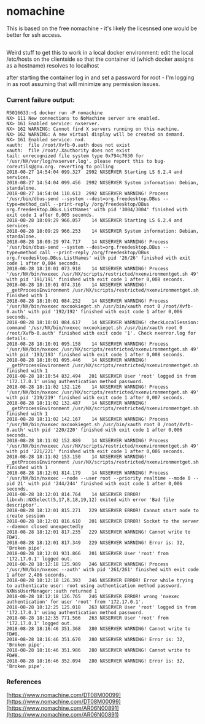 # nomachine
This is based on the free nomachine - it's likely the licesnsed one would be better for ssh access.

##
Weird stuff to get this to work in a local docker environment:
edit the local /etc/hosts on the clientside so that the container id (which docker assigns as a hostname) resolves to localhost

after starting the container log in and set a password for root - I'm logging in as root assuming that will minimize any permission issues.

### Current failure output:

    R5016633:~$ docker run -P nomachine
    NX> 111 New connections to NoMachine server are enabled.
    NX> 161 Enabled service: nxserver.
    NX> 162 WARNING: Cannot find X servers running on this machine.
    NX> 162 WARNING: A new virtual display will be created on demand.
    NX> 161 Enabled service: nxd.
    xauth:  file /root/Xvfb-0.auth does not exist
    xauth:  file /root/.Xauthority does not exist
    tail: unrecognized file system type 0x794c7630 for '/usr/NX/var/log/nxserver.log'. please report this to bug-coreutils@gnu.org. reverting to polling
    2018-08-27 14:54:04 099.327  2992 NXSERVER Starting LS 6.2.4 and services.
    2018-08-27 14:54:04 099.456  2992 NXSERVER System information: Debian, standalone.
    2018-08-27 14:54:04 110.613  2992 NXSERVER WARNING! Process '/usr/bin/dbus-send --system --dest=org.freedesktop.DBus --type=method_call --print-reply /org/freedesktop/DBus org.freedesktop.DBus.ListNames' with pid '3004/3004' finished with exit code 1 after 0,005 seconds.
    2018-08-28 18:09:29 966.057    14 NXSERVER Starting LS 6.2.4 and services.
    2018-08-28 18:09:29 966.253    14 NXSERVER System information: Debian, standalone.
    2018-08-28 18:09:29 974.717    14 NXSERVER WARNING! Process '/usr/bin/dbus-send --system --dest=org.freedesktop.DBus --type=method_call --print-reply /org/freedesktop/DBus org.freedesktop.DBus.ListNames' with pid '26/26' finished with exit code 1 after 0,004 seconds.
    2018-08-28 18:10:01 073.918    14 NXSERVER WARNING! Process '/usr/NX/bin/nxexec /usr/NX/scripts/restricted/nxenvironmentget.sh 49' with pid '191/191' finished with exit code 1 after 0,008 seconds.
    2018-08-28 18:10:01 074.316    14 NXSERVER WARNING! __getProcessEnvironment /usr/NX/scripts/restricted/nxenvironmentget.sh finished with 1
    2018-08-28 18:10:01 084.252    14 NXSERVER WARNING! Process '/usr/NX/bin/nxexec nxcookieget.sh /usr/bin/xauth root 0 /root/Xvfb-0.auth' with pid '192/192' finished with exit code 1 after 0,006 seconds.
    2018-08-28 18:10:01 084.617    14 NXSERVER WARNING! checkLocalSession: command '/usr/NX/bin/nxexec nxcookieget.sh /usr/bin/xauth root 0 /root/Xvfb-0.auth' finished with exit code '1'. Check nxerror.log for details.
    2018-08-28 18:10:01 095.158    14 NXSERVER WARNING! Process '/usr/NX/bin/nxexec /usr/NX/scripts/restricted/nxenvironmentget.sh 49' with pid '193/193' finished with exit code 1 after 0,008 seconds.
    2018-08-28 18:10:01 095.446    14 NXSERVER WARNING! __getProcessEnvironment /usr/NX/scripts/restricted/nxenvironmentget.sh finished with 1
    2018-08-28 18:10:54 832.494   201 NXSERVER User 'root' logged in from '172.17.0.1' using authentication method password.
    2018-08-28 18:11:02 132.126    14 NXSERVER WARNING! Process '/usr/NX/bin/nxexec /usr/NX/scripts/restricted/nxenvironmentget.sh 49' with pid '219/219' finished with exit code 1 after 0,007 seconds.
    2018-08-28 18:11:02 132.487    14 NXSERVER WARNING! __getProcessEnvironment /usr/NX/scripts/restricted/nxenvironmentget.sh finished with 1
    2018-08-28 18:11:02 142.167    14 NXSERVER WARNING! Process '/usr/NX/bin/nxexec nxcookieget.sh /usr/bin/xauth root 0 /root/Xvfb-0.auth' with pid '220/220' finished with exit code 1 after 0,006 seconds.
    2018-08-28 18:11:02 152.889    14 NXSERVER WARNING! Process '/usr/NX/bin/nxexec /usr/NX/scripts/restricted/nxenvironmentget.sh 49' with pid '221/221' finished with exit code 1 after 0,006 seconds.
    2018-08-28 18:11:02 153.150    14 NXSERVER WARNING! __getProcessEnvironment /usr/NX/scripts/restricted/nxenvironmentget.sh finished with 1
    2018-08-28 18:12:01 814.179    14 NXSERVER WARNING! Process '/usr/NX/bin/nxexec --node --user root --priority realtime --mode 0 --pid 21' with pid '244/244' finished with exit code 1 after 0,006 seconds.
    2018-08-28 18:12:01 814.764    14 NXSERVER ERROR! libnxh::NXSelect(5,17,8,18,19,12) exited with error 'Bad file descriptor'.
    2018-08-28 18:12:01 815.271   229 NXSERVER ERROR! Cannot start node to create session
    2018-08-28 18:12:01 816.610   201 NXSERVER ERROR! Socket to the server --daemon closed unexpectedly
    2018-08-28 18:12:01 817.235   229 NXSERVER WARNING! Cannot write to FD#1.
    2018-08-28 18:12:01 817.349   229 NXSERVER WARNING! Error is: 32, 'Broken pipe'.
    2018-08-28 18:12:01 931.866   201 NXSERVER User 'root' from '172.17.0.1' logged out.
    2018-08-28 18:12:18 125.989   246 NXSERVER WARNING! Process '/usr/NX/bin/nxexec --auth' with pid '261/261' finished with exit code 1 after 2,486 seconds.
    2018-08-28 18:12:18 126.393   246 NXSERVER ERROR! Error while trying to authenticate user: root using authentication method password. NXNssUserManager::auth returned 1
    2018-08-28 18:12:18 126.765   246 NXSERVER ERROR! wrong 'nxexec authentication' for user 'root' from '172.17.0.1'.
    2018-08-28 18:12:25 125.018   263 NXSERVER User 'root' logged in from '172.17.0.1' using authentication method password.
    2018-08-28 18:12:35 771.566   263 NXSERVER User 'root' from '172.17.0.1' logged out.
    2018-08-28 18:16:46 351.368   280 NXSERVER WARNING! Cannot write to FD#8.
    2018-08-28 18:16:46 351.670   280 NXSERVER WARNING! Error is: 32, 'Broken pipe'.
    2018-08-28 18:16:46 351.986   280 NXSERVER WARNING! Cannot write to FD#8.
    2018-08-28 18:16:46 352.094   280 NXSERVER WARNING! Error is: 32, 'Broken pipe'.

### References
[https://www.nomachine.com/DT08M00099](https://www.nomachine.com/DT08M00099)
[https://www.nomachine.com/AR06N00891](https://www.nomachine.com/AR06N00891)
